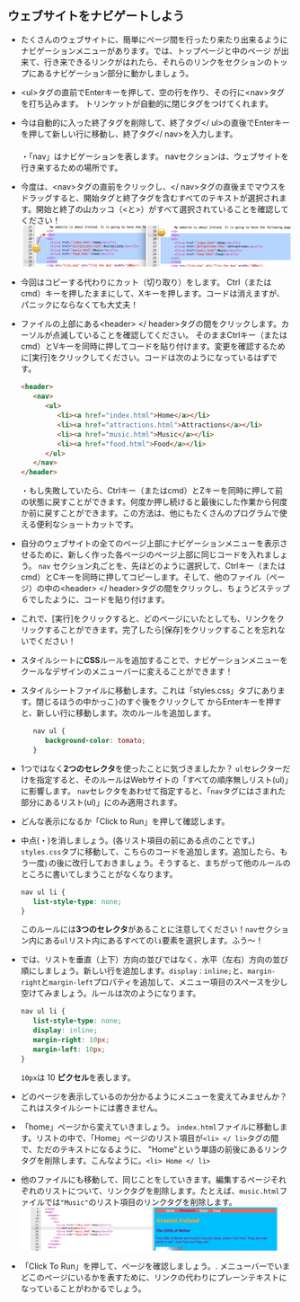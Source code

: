 ## ウェブサイトをナビゲートしよう

- たくさんのウェブサイトに、簡単にページ間を行ったり来たり出来るようにナビゲーションメニューがあります。では、トップページと中のページ が出来て、行き来できるリンクがはれたら、それらのリンクをセクションのトップにあるナビゲーション部分に動かしましょう。　

- &lt;ul&gt;タグの直前でEnterキーを押して、空の行を作り、その行に&lt;nav&gt;タグを打ち込みます。 トリンケットが自動的に閉じタグをつけてくれます。

- 今は自動的に入った終了タグを削除して、終了タグ&lt;/ ul&gt;の直後でEnterキーを押して新しい行に移動し、終了タグ&lt;/ nav&gt;を入力します。
　　　　　　　　　　　　　　　　　　　　　　　　　　　　　　　　　　　　　　　　　　　　　　　　　　　 ・「nav」はナビゲーションを表します。 navセクションは、ウェブサイトを行き来するための場所です。

- 今度は、&lt;nav&gt;タグの直前をクリックし、&lt;/ nav&gt;タグの直後までマウスをドラッグすると、開始タグと終了タグを含むすべてのテキストが選択されます。開始と終了の山カッコ（&lt;と&gt;）がすべて選択されていることを確認してください！
  ![](images/SelectTextYayWhoops.png)

- 今回はコピーする代わりにカット（切り取り）をします。 Ctrl（またはcmd）キーを押したままにして、Xキーを押します。コードは消えますが、パニックにならなくても大丈夫！

- ファイルの上部にある&lt;header&gt; &lt;/ header&gt;タグの間をクリックします。カーソルが点滅していることを確認してください。 そのままCtrlキー（またはcmd）とVキーを同時に押してコードを貼り付けます。変更を確認するために\[実行\]をクリックしてください。コードは次のようになっているはずです。

   ```html
   <header>
      <nav>
         <ul>
            <li><a href="index.html">Home</a></li>
            <li><a href="attractions.html">Attractions</a></li>
            <li><a href="music.html">Music</a></li>
            <li><a href="food.html">Food</a></li>
         </ul>
      </nav>
   </header>
   ```

   ・もし失敗していたら、Ctrlキー（またはcmd）とZキーを同時に押して前の状態に戻すことができます。何度か押し続けると最後にした作業から何度か前に戻すことができます。この方法は、他にもたくさんのプログラムで使える便利なショートカットです。

- 自分のウェブサイトの全てのページ上部にナビゲーションメニューを表示させるために、新しく作った各ページのページ上部に同じコードを入れましょう。 `nav` セクション丸ごとを、先ほどのように選択して、Ctrlキー（またはcmd）とCキーを同時に押してコピーします。そして、他のファイル（ページ）の中の&lt;header&gt; &lt;/ header&gt;タグの間をクリックし、ちょうどステップ６でしたように、コードを貼り付けます。

- これで、\[実行\]をクリックすると、どのページにいたとしても、リンクをクリックすることができます。完了したら\[保存\]をクリックすることを忘れないでください！

- スタイルシートに**CSS**ルールを追加することで、ナビゲーションメニューをクールなデザインのメニューバーに変えることができます！

- スタイルシートファイルに移動します。これは「styles.css」タブにあります。閉じるほうの中かっこ`}`のすぐ後をクリックして からEnterキーを押すと、新しい行に移動します。次のルールを追加します。
   ```css
      nav ul {
         background-color: tomato;
      }
   ```

- 1つではなく**2つのセレクタ**を使ったことに気づきましたか？ `ul`セレクターだけを指定すると、そのルールはWebサイトの「すべての順序無しリスト\(ul\)」に影響します。 `nav`セレクタをあわせて指定すると、「`nav`タグにはさまれた部分にあるリスト\(ul\)」にのみ適用されます。

- どんな表示になるか「Click to Run」を押して確認します。 

- 中点\(・\)を消しましょう。\(各リスト項目の前にある点のことです。\) `styles.css`タブに移動して、こちらのコードを追加します。追加したら、もう一度`｝`の後に改行しておきましょう。そうすると、まちがって他のルールのところに書いてしまうことがなくなります。

   ```css
   nav ul li {
      list-style-type: none;
   }
   ```

   このルールには**3つのセレクタ**があることに注意してください！`nav`セクション内にある`ul`リスト内にあるすべての`li`要素を選択します。ふう～！

- では、リストを垂直（上下）方向の並びではなく、水平（左右）方向の並び順にしましょう。新しい行を追加します。`display：inline;`と、`margin-right`と`margin-left`プロパティを追加して、メニュー項目のスペースを少し空けてみましょう。ルールは次のようになります。

   ```css
   nav ul li {
      list-style-type: none;
      display: inline;
      margin-right: 10px;
      margin-left: 10px;
   }
   ```

   `10px`は 10 **ピクセル**を表します。

- どのページを表示しているのか分かるようにメニューを変えてみませんか？　これはスタイルシートには書きません。

- 「home」ページから変えていきましょう。 `index.html`ファイルに移動します。リストの中で、「Home」ページのリスト項目が`<li> </ li>`タグの間で、ただのテキストになるように、 "Home"という単語の前後にあるリンクタグを削除します。こんなように。`<li> Home </ li>`

- 他のファイルにも移動して、同じことをしていきます。編集するページそれぞれのリストについて、リンクタグを削除します。たとえば、`music.html`ファイルでは`"Music"`のリスト項目のリンクタグを削除します。
  ![](images/MenuPageLinkRemoved2.png)

- 「Click To Run」を押して、ページを確認しましょう。. メニューバーでいまどこのページにいるかを表すために、リンクの代わりにプレーンテキストになっていることがわかるでしょう。



